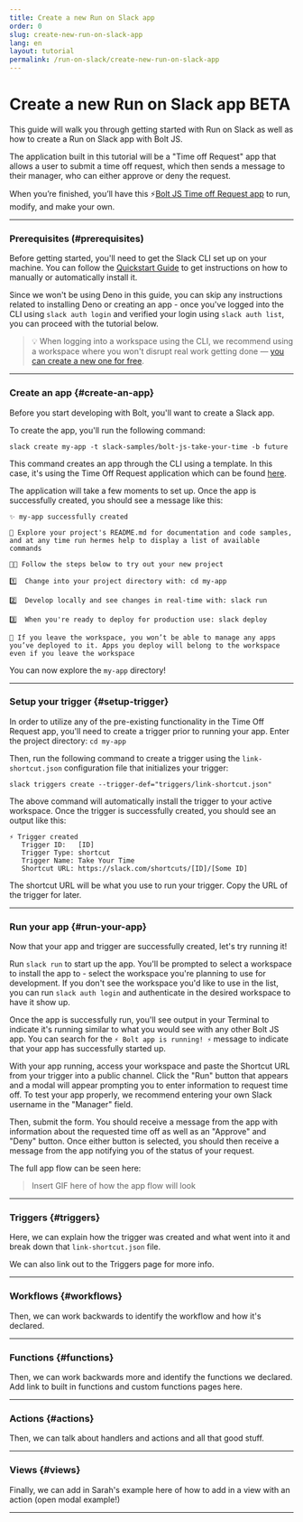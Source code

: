 ```yaml
---
title: Create a new Run on Slack app
order: 0
slug: create-new-run-on-slack-app
lang: en
layout: tutorial
permalink: /run-on-slack/create-new-run-on-slack-app
---
```

# Create a new Run on Slack app <span class="label-beta">BETA</span>

<div class="section-content">
This guide will walk you through getting started with Run on Slack as well as how to create a Run on Slack app with Bolt JS.

The application built in this tutorial will be a "Time off Request" app that allows a user to submit a time off request, which then sends a message to their manager, who can either approve or deny the request. 
</div>

When you’re finished, you’ll have this ⚡️[Bolt JS Time off Request app](https://github.com/slackapi/bolt-js-getting-started-app) to run, modify, and make your own.

---

### Prerequisites (#prerequisites)
Before getting started, you'll need to get the Slack CLI set up on your machine. You can follow the [Quickstart Guide](https://api.slack.com/future/quickstart) to get instructions on how to manually or automatically install it. 

Since we won't be using Deno in this guide, you can skip any instructions related to installing Deno or creating an app - once you've logged into the CLI using `slack auth login` and verified your login using `slack auth list`, you can proceed with the tutorial below.

> 💡 When logging into a workspace using the CLI, we recommend using a workspace where you won't disrupt real work getting done — [you can create a new one for free](https://slack.com/get-started#create).

---

### Create an app {#create-an-app}
Before you start developing with Bolt, you'll want to create a Slack app. 

To create the app, you'll run the following command:
```
slack create my-app -t slack-samples/bolt-js-take-your-time -b future
```
This command creates an app through the CLI using a template. In this case, it's using the Time Off Request application which can be found [here](https://github.com/slackapi/bolt-js-getting-started-app). 

The application will take a few moments to set up. Once the app is successfully created, you should see a message like this:
```
✨ my-app successfully created

🧭 Explore your project's README.md for documentation and code samples, and at any time run hermes help to display a list of available commands

🧑‍🚀 Follow the steps below to try out your new project

1️⃣  Change into your project directory with: cd my-app

2️⃣  Develop locally and see changes in real-time with: slack run

3️⃣  When you're ready to deploy for production use: slack deploy

🔔 If you leave the workspace, you won’t be able to manage any apps you’ve deployed to it. Apps you deploy will belong to the workspace even if you leave the workspace
```

You can now explore the `my-app` directory!

---
### Setup your trigger {#setup-trigger}
In order to utilize any of the pre-existing functionality in the Time Off Request app, you'll need to create a trigger prior to running your app. Enter the project directory: `cd my-app`

Then, run the following command to create a trigger using the `link-shortcut.json` configuration file that initializes your trigger:
```
slack triggers create --trigger-def="triggers/link-shortcut.json"      
```

The above command will automatically install the trigger to your active workspace. Once the trigger is successfully created, you should see an output like this:
```
⚡ Trigger created
   Trigger ID:   [ID]
   Trigger Type: shortcut
   Trigger Name: Take Your Time
   Shortcut URL: https://slack.com/shortcuts/[ID]/[Some ID]
```
The shortcut URL will be what you use to run your trigger. Copy the URL of the trigger for later.

---
### Run your app {#run-your-app}
Now that your app and trigger are successfully created, let's try running it!

Run `slack run` to start up the app. You'll be prompted to select a workspace to install the app to - select the workspace you're planning to use for development. If you don't see the workspace you'd like to use in the list, you can run `slack auth login` and authenticate in the desired workspace to have it show up.

Once the app is successfully run, you'll see output in your Terminal to indicate it's running similar to what you would see with any other Bolt JS app. You can search for the `⚡️ Bolt app is running! ⚡️` message to indicate that your app has successfully started up.

With your app running, access your workspace and paste the Shortcut URL from your trigger into a public channel. Click the "Run" button that appears and a modal will appear prompting you to enter information to request time off. To test your app properly, we recommend entering your own Slack username in the "Manager" field.

Then, submit the form. You should receive a message from the app with information about the requested time off as well as an "Approve" and "Deny" button. Once either button is selected, you should then receive a message from the app notifying you of the status of your request.

The full app flow can be seen here:
> Insert GIF here of how the app flow will look

---
### Triggers {#triggers}

Here, we can explain how the trigger was created and what went into it and break down that `link-shortcut.json` file.

We can also link out to the Triggers page for more info.

---
### Workflows {#workflows}

Then, we can work backwards to identify the workflow and how it's declared.

---
### Functions {#functions}

Then, we can work backwards more and identify the functions we declared.
Add link to built in functions and custom functions pages here.

---
### Actions {#actions}

Then, we can talk about handlers and actions and all that good stuff.

---
### Views {#views}
Finally, we can add in Sarah's example here of how to add in a view with an action (open modal example!)

---
